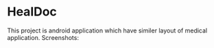 # HealDoc
This project is android application which have similer layout of medical application. 
Screenshots:

